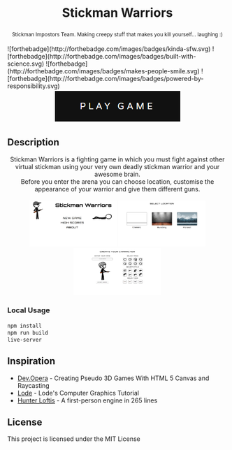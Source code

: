 <h1 align="center">Stickman Warriors</h1>

<div align="center">
  <sub>Stickman Impostors Team. Making creepy stuff that makes you kill yourself... laughing :)</sub>
</div>

<br/>
![forthebadge](http://forthebadge.com/images/badges/kinda-sfw.svg)
![forthebadge](http://forthebadge.com/images/badges/built-with-science.svg)
![forthebadge](http://forthebadge.com/images/badges/makes-people-smile.svg)
![forthebadge](http://forthebadge.com/images/badges/powered-by-responsibility.svg)
<br/>

<div align="center">
  <a href="https://rawgit.com/Bachyla/Rolling-Scopes-School/master/Stage%202/Stickman%20Warriors/SW%20Landing%20Page/index.html"><img src="SW Game/assets/images/other/play.png" /></a>
</div>

## Description
<div align="center">
  Stickman Warriors is a fighting game in which you must fight against other virtual stickman using your very own deadly stickman warrior and your awesome brain.
  <br>
  Before you enter the arena you can choose location, customise the appearance of your warrior and give them different guns.
  <br/>
  <br/>
  <img width="200" height="107" src="SW Landing Page/images/screenshots/1.png" />
  <img width="200" height="107" src="SW Landing Page/images/screenshots/2.png" />
  <img width="200" height="107" src="SW Landing Page/images/screenshots/3.png" />
</div>

### Local Usage
```
npm install
npm run build
live-server
```

## Inspiration
* [Dev.Opera](https://dev.opera.com/articles/3d-games-with-canvas-and-raycasting-part-1/) - Creating Pseudo 3D Games With HTML 5 Canvas and Raycasting
* [Lode](http://lodev.org/cgtutor/raycasting.html) - Lode's Computer Graphics Tutorial
* [Hunter Loftis](http://www.playfuljs.com/a-first-person-engine-in-265-lines/) - A first-person engine in 265 lines

## License
This project is licensed under the MIT License
